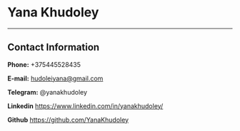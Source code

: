 # **Yana Khudoley**
****
## Contact Information  

**Phone:** +375445528435  

**E-mail:** hudoleiyana@gmail.com  

**Telegram:** @yanakhudoley  

**Linkedin** https://www.linkedin.com/in/yanakhudoley/  

**Github** https://github.com/YanaKhudoley  
